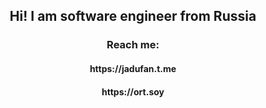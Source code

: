 <h2 align="center">Hi! I am software engineer from Russia</h2>
<h3 align="center">Reach me: </h3>
<h4 align="center">https://jadufan.t.me </h4>
<h4 align="center">https://ort.soy </h4>
